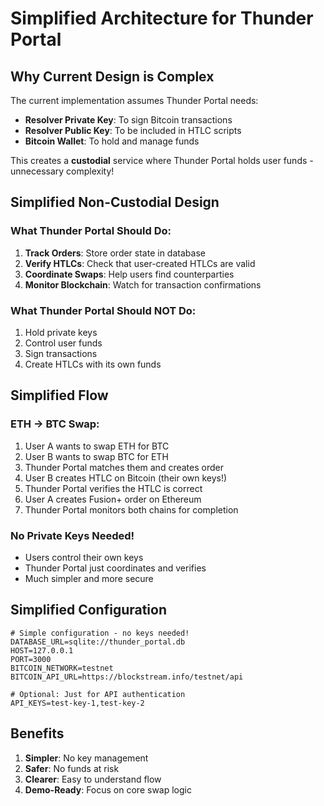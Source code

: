 # Simplified Architecture for Thunder Portal

## Why Current Design is Complex

The current implementation assumes Thunder Portal needs:
- **Resolver Private Key**: To sign Bitcoin transactions
- **Resolver Public Key**: To be included in HTLC scripts
- **Bitcoin Wallet**: To hold and manage funds

This creates a **custodial** service where Thunder Portal holds user funds - unnecessary complexity!

## Simplified Non-Custodial Design

### What Thunder Portal Should Do:
1. **Track Orders**: Store order state in database
2. **Verify HTLCs**: Check that user-created HTLCs are valid
3. **Coordinate Swaps**: Help users find counterparties
4. **Monitor Blockchain**: Watch for transaction confirmations

### What Thunder Portal Should NOT Do:
1. Hold private keys
2. Control user funds  
3. Sign transactions
4. Create HTLCs with its own funds

## Simplified Flow

### ETH → BTC Swap:
1. User A wants to swap ETH for BTC
2. User B wants to swap BTC for ETH
3. Thunder Portal matches them and creates order
4. User B creates HTLC on Bitcoin (their own keys!)
5. Thunder Portal verifies the HTLC is correct
6. User A creates Fusion+ order on Ethereum
7. Thunder Portal monitors both chains for completion

### No Private Keys Needed!
- Users control their own keys
- Thunder Portal just coordinates and verifies
- Much simpler and more secure

## Simplified Configuration

```env
# Simple configuration - no keys needed!
DATABASE_URL=sqlite://thunder_portal.db
HOST=127.0.0.1
PORT=3000
BITCOIN_NETWORK=testnet
BITCOIN_API_URL=https://blockstream.info/testnet/api

# Optional: Just for API authentication
API_KEYS=test-key-1,test-key-2
```

## Benefits
1. **Simpler**: No key management
2. **Safer**: No funds at risk
3. **Clearer**: Easy to understand flow
4. **Demo-Ready**: Focus on core swap logic